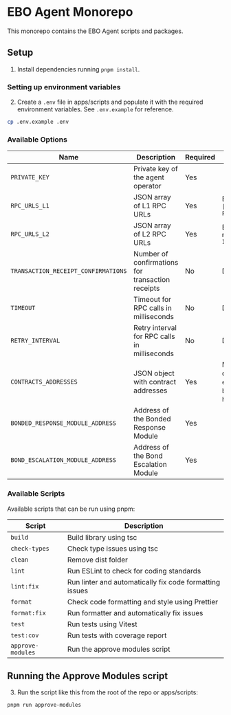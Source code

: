# EBO Agent Monorepo

This monorepo contains the EBO Agent scripts and packages.

## Setup

1. Install dependencies running `pnpm install`.

### Setting up environment variables

2. Create a `.env` file in apps/scripts and populate it with the required environment variables. See `.env.example` for reference.

```bash
cp .env.example .env
```

### Available Options

| Name                                | Description                                      | Required | Notes                                                                                                                                                                           |
| ----------------------------------- | ------------------------------------------------ | -------- | ------------------------------------------------------------------------------------------------------------------------------------------------------------------------------- |
| `PRIVATE_KEY`                       | Private key of the agent operator                | Yes      |                                                                                                                                                                                 |
| `RPC_URLS_L1`                       | JSON array of L1 RPC URLs                        | Yes      | Example: `["https://mainnet.infura.io/v3/YOUR-PROJECT-ID"]`                                                                                                                     |
| `RPC_URLS_L2`                       | JSON array of L2 RPC URLs                        | Yes      | Example: `["https://arbitrum-mainnet.infura.io/v3/YOUR-PROJECT-ID"]`                                                                                                            |
| `TRANSACTION_RECEIPT_CONFIRMATIONS` | Number of confirmations for transaction receipts | No       | Defaults to `1`                                                                                                                                                                 |
| `TIMEOUT`                           | Timeout for RPC calls in milliseconds            | No       | Defaults to `30000` (30 sec)                                                                                                                                                    |
| `RETRY_INTERVAL`                    | Retry interval for RPC calls in milliseconds     | No       | Defaults to `1000` (1 sec)                                                                                                                                                      |
| `CONTRACTS_ADDRESSES`               | JSON object with contract addresses              | Yes      | Must include `l1ChainId`, `l2ChainId`, and contract addresses (e.g., `oracle`, `epochManager`, `eboRequestCreator`, `bondEscalationModule`, `horizonAccountingExtension`, etc.) |
| `BONDED_RESPONSE_MODULE_ADDRESS`    | Address of the Bonded Response Module            | Yes      |                                                                                                                                                                                 |
| `BOND_ESCALATION_MODULE_ADDRESS`    | Address of the Bond Escalation Module            | Yes      |                                                                                                                                                                                 |

### Available Scripts

Available scripts that can be run using pnpm:

| Script            | Description                                             |
| ----------------- | ------------------------------------------------------- |
| `build`           | Build library using tsc                                 |
| `check-types`     | Check type issues using tsc                             |
| `clean`           | Remove dist folder                                      |
| `lint`            | Run ESLint to check for coding standards                |
| `lint:fix`        | Run linter and automatically fix code formatting issues |
| `format`          | Check code formatting and style using Prettier          |
| `format:fix`      | Run formatter and automatically fix issues              |
| `test`            | Run tests using Vitest                                  |
| `test:cov`        | Run tests with coverage report                          |
| `approve-modules` | Run the approve modules script                          |

## Running the Approve Modules script

3. Run the script like this from the root of the repo or apps/scripts:

```bash
pnpm run approve-modules
```
